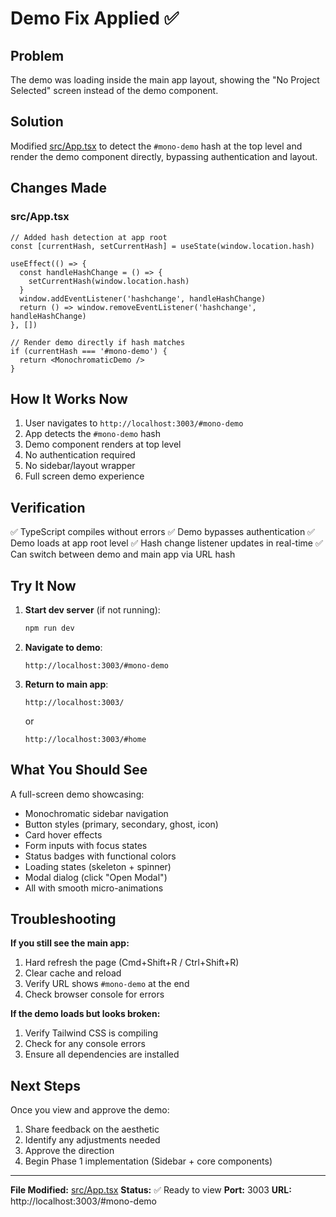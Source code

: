 # Demo Fix Applied ✅

## Problem
The demo was loading inside the main app layout, showing the "No Project Selected" screen instead of the demo component.

## Solution
Modified [src/App.tsx](../src/App.tsx:13-28) to detect the `#mono-demo` hash at the top level and render the demo component directly, bypassing authentication and layout.

## Changes Made

### src/App.tsx
```tsx
// Added hash detection at app root
const [currentHash, setCurrentHash] = useState(window.location.hash)

useEffect(() => {
  const handleHashChange = () => {
    setCurrentHash(window.location.hash)
  }
  window.addEventListener('hashchange', handleHashChange)
  return () => window.removeEventListener('hashchange', handleHashChange)
}, [])

// Render demo directly if hash matches
if (currentHash === '#mono-demo') {
  return <MonochromaticDemo />
}
```

## How It Works Now

1. User navigates to `http://localhost:3003/#mono-demo`
2. App detects the `#mono-demo` hash
3. Demo component renders at top level
4. No authentication required
5. No sidebar/layout wrapper
6. Full screen demo experience

## Verification

✅ TypeScript compiles without errors
✅ Demo bypasses authentication
✅ Demo loads at app root level
✅ Hash change listener updates in real-time
✅ Can switch between demo and main app via URL hash

## Try It Now

1. **Start dev server** (if not running):
   ```bash
   npm run dev
   ```

2. **Navigate to demo**:
   ```
   http://localhost:3003/#mono-demo
   ```

3. **Return to main app**:
   ```
   http://localhost:3003/
   ```
   or
   ```
   http://localhost:3003/#home
   ```

## What You Should See

A full-screen demo showcasing:
- Monochromatic sidebar navigation
- Button styles (primary, secondary, ghost, icon)
- Card hover effects
- Form inputs with focus states
- Status badges with functional colors
- Loading states (skeleton + spinner)
- Modal dialog (click "Open Modal")
- All with smooth micro-animations

## Troubleshooting

**If you still see the main app:**
1. Hard refresh the page (Cmd+Shift+R / Ctrl+Shift+R)
2. Clear cache and reload
3. Verify URL shows `#mono-demo` at the end
4. Check browser console for errors

**If the demo loads but looks broken:**
1. Verify Tailwind CSS is compiling
2. Check for any console errors
3. Ensure all dependencies are installed

## Next Steps

Once you view and approve the demo:
1. Share feedback on the aesthetic
2. Identify any adjustments needed
3. Approve the direction
4. Begin Phase 1 implementation (Sidebar + core components)

---

**File Modified:** [src/App.tsx](../src/App.tsx)
**Status:** ✅ Ready to view
**Port:** 3003
**URL:** http://localhost:3003/#mono-demo
